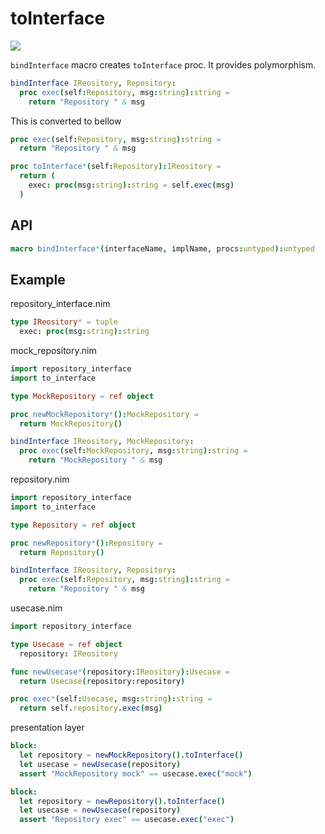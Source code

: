 toInterface
===

![](https://github.com/itsumura-h/nim-to-interface/workflows/Build%20and%20test%20Nim/badge.svg)

`bindInterface` macro creates `toInterface` proc. It provides polymorphism.

```nim
bindInterface IReository, Repository:
  proc exec(self:Repository, msg:string):string =
    return "Repository " & msg
```
This is converted to bellow

```nim
proc exec(self:Repository, msg:string):string =
  return "Repository " & msg

proc toInterface*(self:Repository):IReository =
  return (
    exec: proc(msg:string):string = self.exec(msg)
  )
```

## API
```nim
macro bindInterface*(interfaceName, implName, procs:untyped):untyped
```

## Example

repository_interface.nim
```nim
type IReository* = tuple
  exec: proc(msg:string):string
```

mock_repository.nim
```nim
import repository_interface
import to_interface

type MockRepository = ref object

proc newMockRepository*():MockRepository =
  return MockRepository()

bindInterface IReository, MockRepository:
  proc exec(self:MockRepository, msg:string):string =
    return "MockRepository " & msg
```

repository.nim
```nim
import repository_interface
import to_interface

type Repository = ref object

proc newRepository*():Repository =
  return Repository()

bindInterface IReository, Repository:
  proc exec(self:Repository, msg:string):string =
    return "Repository " & msg
```

usecase.nim
```nim
import repository_interface

type Usecase = ref object
  repository: IReository

func newUsecase*(repository:IReository):Usecase =
  return Usecase(repository:repository)

proc exec*(self:Usecase, msg:string):string =
  return self.repository.exec(msg)
```

presentation layer
```nim
block:
  let repository = newMockRepository().toInterface()
  let usecase = newUsecase(repository)
  assert "MockRepository mock" == usecase.exec("mock")

block:
  let repository = newRepository().toInterface()
  let usecase = newUsecase(repository)
  assert "Repository exec" == usecase.exec("exec")
```
